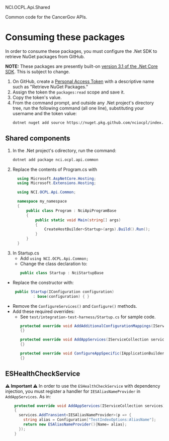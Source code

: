 NCI.OCPL.Api.Shared

Common code for the CancerGov APIs.

# Consuming these packages

In order to consume these packages, you must configure the .Net SDK to retrieve NuGet packages from GitHub.

**NOTE:** These packages are presently built-on [version 3.1 of the .Net Core SDK](https://dotnet.microsoft.com/download/dotnet/3.1). This is subject to change.

1. On GitHub, create a [Personal Access Token](https://github.com/settings/tokens/) with a descriptive name such as "Retrieve NuGet Packages."
2. Assign the token the `packages:read` scope and save it.
3. Copy the token's value.
4. From the command prompt, and outside any .Net project's directory tree, run the following command (all one line), substituting your username and the token value:
    ```bash
    dotnet nuget add source https://nuget.pkg.github.com/nciocpl/index.json --name github --username <YOUR_GITHUB_USERNAME> --password <THE_TOKEN_VALUE> --store-password-in-clear-text
    ```

## Shared components

1. In the .Net project's cdirectory, run the command:
    ```bash
    dotnet add package nci.ocpl.api.common
    ```
2. Replace the contents of Program.cs with
    ```csharp
      using Microsoft.AspNetCore.Hosting;
      using Microsoft.Extensions.Hosting;

      using NCI.OCPL.Api.Common;

      namespace my_namespace
      {
          public class Program : NciApiProgramBase
          {
              public static void Main(string[] args)
              {
                  CreateHostBuilder<Startup>(args).Build().Run();
              }
          }
      }
    ```
3. In Startup.cs
   - Add `using NCI.OCPL.Api.Common;`
   - Change the class declaration to:
      ```csharp
      public class Startup : NciStartupBase
      ```
  - Replace the constructor with:
     ```csharp
      public Startup(IConfiguration configuration)
              : base(configuration) { }
     ```
  - Remove the `ConfigureServices()` and `Configure()` methods.
  - Add these required overrides:
      - See `test/integration-test-harness/Startup.cs` for sample code.
        ```csharp
        protected override void AddAdditionalConfigurationMappings(IServiceCollection services)
        {}

        protected override void AddAppServices(IServiceCollection services)
        {}

        protected override void ConfigureAppSpecific(IApplicationBuilder app, IWebHostEnvironment env)
        {}
        ```

## ESHealthCheckService

**⚠️ Important ⚠️** In order to use the `ESHealthCheckService` with dependency injection, you must register a handler for `IESAliasNameProvider` in `AddAppServices`. As in:

```csharp
    protected override void AddAppServices(IServiceCollection services)
    {
      services.AddTransient<IESAliasNameProvider>(p => {
        string alias = Configuration["TestIndexOptions:AliasName"];
        return new ESAliasNameProvider(){Name= alias};
      });
    }
```
